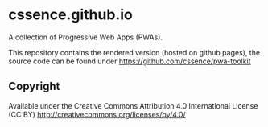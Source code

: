 # cssence.github.io

A collection of Progressive Web Apps (PWAs).

This repository contains the rendered version (hosted on github pages), the source code can be found under 
https://github.com/cssence/pwa-toolkit

## Copyright

Available under the Creative Commons Attribution 4.0 International License (CC BY)
http://creativecommons.org/licenses/by/4.0/

